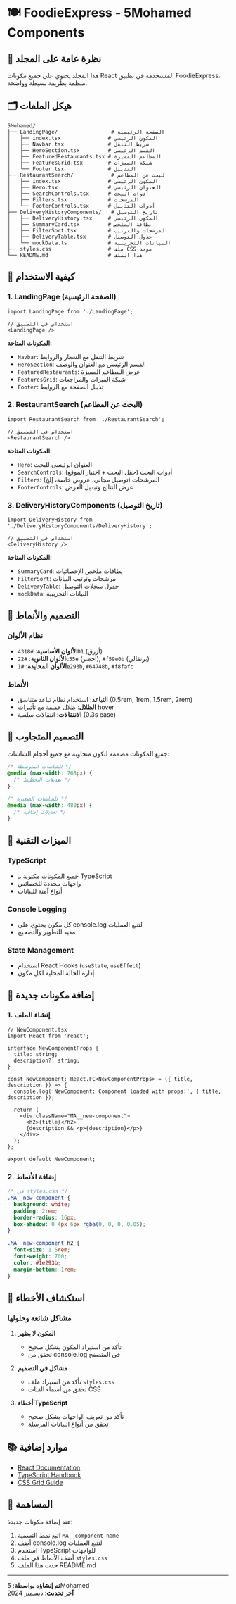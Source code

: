 # 🍽️ FoodieExpress - 5Mohamed Components

## 📁 نظرة عامة على المجلد

هذا المجلد يحتوي على جميع مكونات React المستخدمة في تطبيق FoodieExpress، منظمة بطريقة بسيطة وواضحة.

## 🗂️ هيكل الملفات

```
5Mohamed/
├── LandingPage/                 # الصفحة الرئيسية
│   ├── index.tsx               # المكون الرئيسي
│   ├── Navbar.tsx              # شريط التنقل
│   ├── HeroSection.tsx         # القسم الرئيسي
│   ├── FeaturedRestaurants.tsx # المطاعم المميزة
│   ├── FeaturesGrid.tsx        # شبكة الميزات
│   └── Footer.tsx              # التذييل
├── RestaurantSearch/            # البحث عن المطاعم
│   ├── index.tsx               # المكون الرئيسي
│   ├── Hero.tsx                # العنوان الرئيسي
│   ├── SearchControls.tsx      # أدوات البحث
│   ├── Filters.tsx             # المرشحات
│   └── FooterControls.tsx      # أدوات التذييل
├── DeliveryHistoryComponents/   # تاريخ التوصيل
│   ├── DeliveryHistory.tsx     # المكون الرئيسي
│   ├── SummaryCard.tsx         # بطاقة الملخص
│   ├── FilterSort.tsx          # المرشحات والترتيب
│   ├── DeliveryTable.tsx       # جدول التوصيل
│   └── mockData.ts             # البيانات التجريبية
├── styles.css                  # ملف CSS موحد
└── README.md                   # هذا الملف
```

## 🚀 كيفية الاستخدام

### 1. LandingPage (الصفحة الرئيسية)
```tsx
import LandingPage from './LandingPage';

// استخدام في التطبيق
<LandingPage />
```

**المكونات المتاحة:**
- `Navbar`: شريط التنقل مع الشعار والروابط
- `HeroSection`: القسم الرئيسي مع العنوان والوصف
- `FeaturedRestaurants`: عرض المطاعم المميزة
- `FeaturesGrid`: شبكة الميزات والمراجعات
- `Footer`: تذييل الصفحة مع الروابط

### 2. RestaurantSearch (البحث عن المطاعم)
```tsx
import RestaurantSearch from './RestaurantSearch';

// استخدام في التطبيق
<RestaurantSearch />
```

**المكونات المتاحة:**
- `Hero`: العنوان الرئيسي للبحث
- `SearchControls`: أدوات البحث (حقل البحث + اختيار الموقع)
- `Filters`: المرشحات (توصيل مجاني، عروض خاصة، إلخ)
- `FooterControls`: عرض النتائج وتبديل العرض

### 3. DeliveryHistoryComponents (تاريخ التوصيل)
```tsx
import DeliveryHistory from './DeliveryHistoryComponents/DeliveryHistory';

// استخدام في التطبيق
<DeliveryHistory />
```

**المكونات المتاحة:**
- `SummaryCard`: بطاقات ملخص الإحصائيات
- `FilterSort`: مرشحات وترتيب البيانات
- `DeliveryTable`: جدول سجلات التوصيل
- `mockData`: البيانات التجريبية

## 🎨 التصميم والأنماط

### نظام الألوان
- **الألوان الأساسية**: `#4318D1` (أزرق)
- **الألوان الثانوية**: `#22c55e` (أخضر), `#f59e0b` (برتقالي)
- **الألوان المحايدة**: `#1e293b`, `#64748b`, `#f8fafc`

### الأنماط
- **التباعد**: استخدام نظام تباعد متناسق (0.5rem, 1rem, 1.5rem, 2rem)
- **الظلال**: ظلال خفيفة مع تأثيرات hover
- **الانتقالات**: انتقالات سلسة (0.3s ease)

## 📱 التصميم المتجاوب

جميع المكونات مصممة لتكون متجاوبة مع جميع أحجام الشاشات:

```css
/* للشاشات المتوسطة */
@media (max-width: 768px) {
  /* تعديلات التخطيط */
}

/* للشاشات الصغيرة */
@media (max-width: 480px) {
  /* تعديلات إضافية */
}
```

## 🔧 الميزات التقنية

### TypeScript
- جميع المكونات مكتوبة بـ TypeScript
- واجهات محددة للخصائص
- أنواع آمنة للبيانات

### Console Logging
- كل مكون يحتوي على console.log لتتبع العمليات
- مفيد للتطوير والتصحيح

### State Management
- استخدام React Hooks (`useState`, `useEffect`)
- إدارة الحالة المحلية لكل مكون

## 📝 إضافة مكونات جديدة

### 1. إنشاء الملف
```tsx
// NewComponent.tsx
import React from 'react';

interface NewComponentProps {
  title: string;
  description?: string;
}

const NewComponent: React.FC<NewComponentProps> = ({ title, description }) => {
  console.log('NewComponent: Component loaded with props:', { title, description });

  return (
    <div className="MA__new-component">
      <h2>{title}</h2>
      {description && <p>{description}</p>}
    </div>
  );
};

export default NewComponent;
```

### 2. إضافة الأنماط
```css
/* في styles.css */
.MA__new-component {
  background: white;
  padding: 2rem;
  border-radius: 16px;
  box-shadow: 0 4px 6px rgba(0, 0, 0, 0.05);
}

.MA__new-component h2 {
  font-size: 1.5rem;
  font-weight: 700;
  color: #1e293b;
  margin-bottom: 1rem;
}
```

## 🐛 استكشاف الأخطاء

### مشاكل شائعة وحلولها

1. **المكون لا يظهر**
   - تأكد من استيراد المكون بشكل صحيح
   - تحقق من console.log في المتصفح

2. **مشاكل في التصميم**
   - تأكد من استيراد ملف `styles.css`
   - تحقق من أسماء الفئات CSS

3. **أخطاء TypeScript**
   - تأكد من تعريف الواجهات بشكل صحيح
   - تحقق من أنواع البيانات المرسلة

## 📚 موارد إضافية

- [React Documentation](https://reactjs.org/docs/)
- [TypeScript Handbook](https://www.typescriptlang.org/docs/)
- [CSS Grid Guide](https://css-tricks.com/snippets/css/complete-guide-grid/)

## 🤝 المساهمة

عند إضافة مكونات جديدة:
1. اتبع نمط التسمية `MA__component-name`
2. أضف console.log لتتبع العمليات
3. استخدم TypeScript للواجهات
4. أضف الأنماط في ملف `styles.css`
5. حدث هذا الملف README.md

---

**تم إنشاؤه بواسطة**: 5Mohamed  
**آخر تحديث**: ديسمبر 2024 